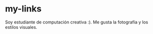 # my-links
Soy estudiante de computación creativa :). Me gusta la fotografía y los estilos visuales.
